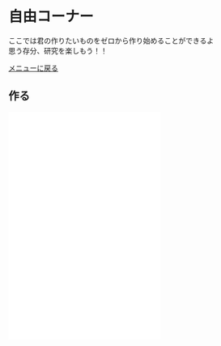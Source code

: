 # 自由コーナー

ここでは君の作りたいものをゼロから作り始めることができるよ  
思う存分、研究を楽しもう！！

[メニューに戻る](index.html)


## 作る

![メインプログラム](free/main.js)  
![かべ・ゆか](free/stage.js)  
![設定](free/setting.js)  
